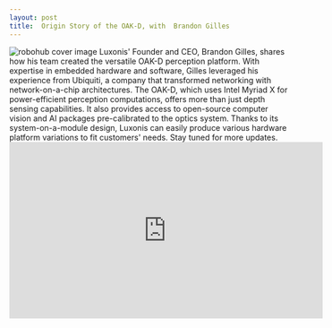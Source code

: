```yaml
---
layout: post
title:  Origin Story of the OAK-D, with  Brandon Gilles
---
```

<img class="alignnone size-large wp-image-95833" src="https://robohub.org/wp-content/uploads/2022/06/Screen-Shot-2022-06-29-at-12.34.50-AM-1024x564.png " alt="robohub cover image">
Luxonis' Founder and CEO, Brandon Gilles, shares how his team created the versatile OAK-D perception platform. With expertise in embedded hardware and software, Gilles leveraged his experience from Ubiquiti, a company that transformed networking with network-on-a-chip architectures. The OAK-D, which uses Intel Myriad X for power-efficient perception computations, offers more than just depth sensing capabilities. It also provides access to open-source computer vision and AI packages pre-calibrated to the optics system. Thanks to its system-on-a-module design, Luxonis can easily produce various hardware platform variations to fit customers' needs. Stay tuned for more updates.

<iframe width="560" height="315" src="https://www.youtube.com/embed/_nH_s7KIkkM" title="YouTube video player" frameborder="0" allow="accelerometer; autoplay; clipboard-write; encrypted-media; gyroscope; picture-in-picture; web-share" allowfullscreen></iframe>